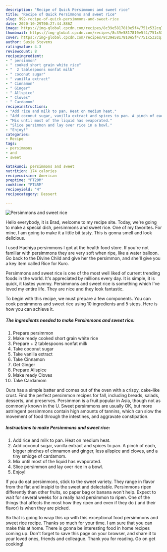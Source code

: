 ```yaml
---
description: "Recipe of Quick Persimmons and sweet rice"
title: "Recipe of Quick Persimmons and sweet rice"
slug: 992-recipe-of-quick-persimmons-and-sweet-rice
date: 2020-10-29T00:27:44.886Z
image: https://img-global.cpcdn.com/recipes/8c39e5817810e5f4/751x532cq70/persimmons-and-sweet-rice-recipe-main-photo.jpg
thumbnail: https://img-global.cpcdn.com/recipes/8c39e5817810e5f4/751x532cq70/persimmons-and-sweet-rice-recipe-main-photo.jpg
cover: https://img-global.cpcdn.com/recipes/8c39e5817810e5f4/751x532cq70/persimmons-and-sweet-rice-recipe-main-photo.jpg
author: Susie Stevens
ratingvalue: 4.3
reviewcount: 8
recipeingredient:
- " persimmon"
- " cooked short grain white rice"
- "  2 tablespoons nonfat milk"
- " coconut sugar"
- " vanilla extract"
- " Cinnamon"
- " Ginger"
- " Allspice"
- " Cloves"
- " Cardamom"
recipeinstructions:
- "Add rice and milk to pan. Heat on medium heat."
- "Add coconut sugar, vanilla extract and spices to pan. A pinch of each, bigger pinches of cinnamon and ginger, less allspice and cloves, and a tiny smidge of cardamom."
- "Mix until most of the liquid has evaporated."
- "Slice persimmon and lay over rice in a bowl."
- "Enjoy!"
categories:
- Recipe
tags:
- persimmons
- and
- sweet

katakunci: persimmons and sweet 
nutrition: 174 calories
recipecuisine: American
preptime: "PT29M"
cooktime: "PT45M"
recipeyield: "4"
recipecategory: Dessert

---
```



![Persimmons and sweet rice](https://img-global.cpcdn.com/recipes/8c39e5817810e5f4/751x532cq70/persimmons-and-sweet-rice-recipe-main-photo.jpg)

Hello everybody, it is Brad, welcome to my recipe site. Today, we're going to make a special dish, persimmons and sweet rice. One of my favorites. For mine, I am going to make it a little bit tasty. This is gonna smell and look delicious.

I used Hachiya persimmons I got at the health food store. If you&#39;re not familiar with persimmons they are very soft when ripe, like a water balloon. Go back to the Divine Child and give her the persimmon, and she&#39;ll give you a key item called Rice for Kuro.

Persimmons and sweet rice is one of the most well liked of current trending foods in the world. It's appreciated by millions every day. It is simple, it is quick, it tastes yummy. Persimmons and sweet rice is something which I've loved my entire life. They are nice and they look fantastic.


To begin with this recipe, we must prepare a few components. You can cook persimmons and sweet rice using 10 ingredients and 5 steps. Here is how you can achieve it.

<!--inarticleads1-->

##### The ingredients needed to make Persimmons and sweet rice:

1. Prepare  persimmon
1. Make ready  cooked short grain white rice
1. Prepare  + 2 tablespoons nonfat milk
1. Take  coconut sugar
1. Take  vanilla extract
1. Take  Cinnamon
1. Get  Ginger
1. Prepare  Allspice
1. Make ready  Cloves
1. Take  Cardamom


Ours has a simple batter and comes out of the oven with a crispy, cake-like crust. Find the perfect persimmon recipes for fall, including breads, salads, desserts, and preserves. Persimmon is a fruit popular in Asia, though not as commonly known in the U. Sweet persimmons are usually OK, but more astringent persimmons contain high amounts of tannins, which can slow the movement of food through the intestines, and aggravate constipation. 

<!--inarticleads2-->

##### Instructions to make Persimmons and sweet rice:

1. Add rice and milk to pan. Heat on medium heat.
1. Add coconut sugar, vanilla extract and spices to pan. A pinch of each, bigger pinches of cinnamon and ginger, less allspice and cloves, and a tiny smidge of cardamom.
1. Mix until most of the liquid has evaporated.
1. Slice persimmon and lay over rice in a bowl.
1. Enjoy!


If you do eat persimmons, stick to the sweet variety. They range in flavor from the flat and insipid to the sweet and delectable. Persimmons ripen differently than other fruits, so paper bag or banana won&#39;t help. Expect to wait for several weeks for a really hard persimmon to ripen. One of the things that affects the most how they ripen and even if they do ( and their flavor) is when they are picked. 

So that is going to wrap this up with this exceptional food persimmons and sweet rice recipe. Thanks so much for your time. I am sure that you can make this at home. There is gonna be interesting food in home recipes coming up. Don't forget to save this page on your browser, and share it to your loved ones, friends and colleague. Thank you for reading. Go on get cooking!
